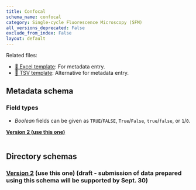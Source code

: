 ```yaml
---
title: Confocal
schema_name: confocal
category: Single-cycle Fluorescence Microscopy (SFM)
all_versions_deprecated: False
exclude_from_index: False
layout: default
---
```


Related files:


- [📝 Excel template](https://raw.githubusercontent.com/hubmapconsortium/dataset-metadata-spreadsheet/main/confocal/latest/confocal.xlsx): For metadata entry.
- [📝 TSV template](https://raw.githubusercontent.com/hubmapconsortium/dataset-metadata-spreadsheet/main/confocal/latest/confocal.tsv): Alternative for metadata entry.




## Metadata schema

### Field types
- *Boolean* fields can be given as `TRUE`/`FALSE`, `True`/`False`, `true`/`false`, or `1`/`0`.  


<summary><a href="https://openview.metadatacenter.org/templates/https:%2F%2Frepo.metadatacenter.org%2Ftemplates%2F2605a19c-8bc4-483c-849c-838b94c7d11e"><b>Version 2 (use this one)</b></a></summary>



<br>

## Directory schemas
### [Version 2](https://docs.google.com/spreadsheets/d/1KLY5iXZbbb_5RNR_lZgGSqHiAKBbe34YrtrywSuUC3M) (use this one) (draft - submission of data prepared using this schema will be supported by Sept. 30)

